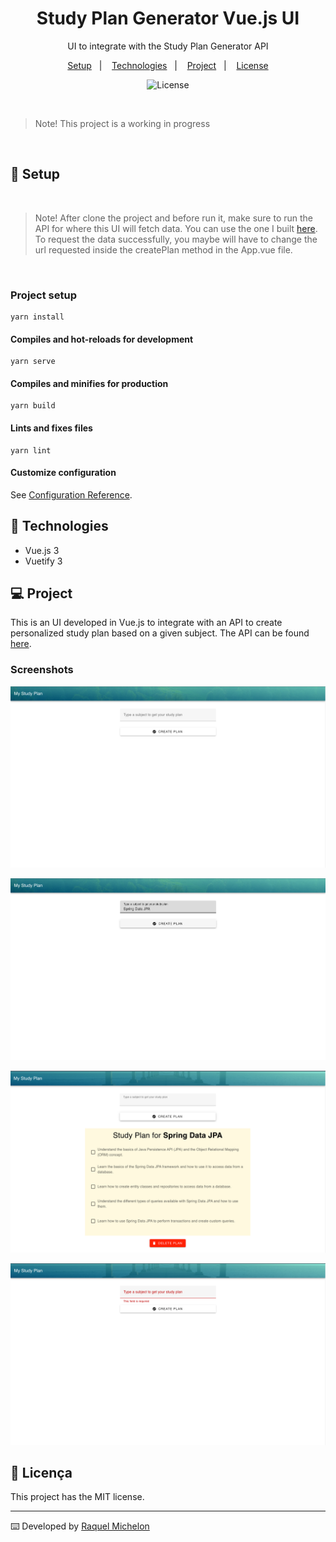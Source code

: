 <h1 align="center"> Study Plan Generator Vue.js UI </h1>

<p align="center">
UI to integrate with the Study Plan Generator API <br/>
</p>

<p align="center">
  <a href="#-setup">Setup</a>&nbsp;&nbsp;&nbsp;|&nbsp;&nbsp;&nbsp;
  <a href="#-technologies">Technologies</a>&nbsp;&nbsp;&nbsp;|&nbsp;&nbsp;&nbsp;
  <a href="#-project">Project</a>&nbsp;&nbsp;&nbsp;|&nbsp;&nbsp;&nbsp;
  <a href="#memo-licença">License</a>
</p>

<p align="center">
  <img alt="License" src="https://img.shields.io/static/v1?label=license&message=MIT&color=49AA26&labelColor=000000">
</p>

<br>

> Note! This project is a working in progress

<br>

## 🚧 Setup

<br>

> Note! After clone the project and before run it, make sure to run the API for where this UI will fetch data. You can use the one I built [here](https://github.com/RaquelMichelon/study-plan-generator-api). To request the data successfully, you maybe will have to change the url requested inside the createPlan method in the App.vue file.

<br>

### Project setup


```
yarn install
```

#### Compiles and hot-reloads for development

```
yarn serve
```

#### Compiles and minifies for production

```
yarn build
```

#### Lints and fixes files

```
yarn lint
```

#### Customize configuration

See [Configuration Reference](https://cli.vuejs.org/config/).

## 🚀 Technologies

- Vue.js 3
- Vuetify 3

## 💻 Project

This is an UI developed in Vue.js to integrate with an API to create personalized study plan based on a given subject. The API can be found [here](https://github.com/RaquelMichelon/study-plan-generator-api).

### Screenshots

![](initial.png)

![](search.png)

![](theplan.png)

![](validate.png)

## :memo: Licença

This project has the MIT license.

---

⌨️ Developed by [Raquel Michelon](https://github.com/RaquelMichelon)
